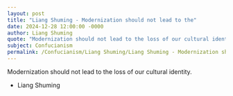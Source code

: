 ```yaml
---
layout: post
title: "Liang Shuming - Modernization should not lead to the"
date: 2024-12-28 12:00:00 -0000
author: Liang Shuming
quote: "Modernization should not lead to the loss of our cultural identity."
subject: Confucianism
permalink: /Confucianism/Liang Shuming/Liang Shuming - Modernization should not lead to the
---
```


Modernization should not lead to the loss of our cultural identity.

- Liang Shuming
